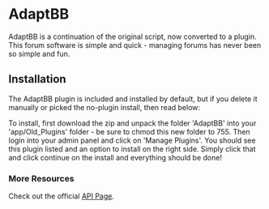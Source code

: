 # AdaptBB

AdaptBB is a continuation of the original script, now converted to a plugin. This forum software is simple and quick - managing forums has never been so simple and fun.

## Installation

The AdaptBB plugin is included and installed by default, but if you delete it manually or picked the no-plugin install, then read below:

To install, first download the zip and unpack the folder 'AdaptBB' into your 'app/Old_Plugins' folder - be sure to chmod this new folder to 755. Then login into your admin panel and click on 'Manage Plugins'. You should see this plugin listed and an option to install on the right side.
Simply click that and click continue on the install and everything should be done!

### More Resources

Check out the official [API Page](http://api.adaptcms.com/plugin/adaptbb).